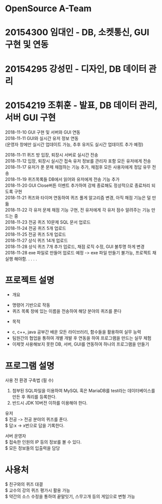 # OpenSource A-Team  
# 20154300 임대인  - DB, 소켓통신, GUI 구현 및 연동  
# 20154295 강성민  - 디자인, DB 데이터 관리
# 20154219 조휘훈  - 발표, DB 데이터 관리, 서버 GUI 구현  

2018-11-10 GUI 구현 및 서버와 GUI 연동    
2018-11-11 GUI와 실시간 유저 정보 연동  
(운영자 창에만 실시간 업데이트 가능, 추후 유저도 실시간 업데이트 추가 예정)  

2018-11-11 퀴즈 방 입장, 퇴장시 서버로 실시간 전송  
2018-11-12 입장, 퇴장시 실시간 접속 유저 정보를 관리자 포함 모든 유저에게 전송    
2018-11-17 유저가 푼 문제 채점하는 기능 추가, 채점후 모든 사용자에게 정답 유무 전송    
2018-11-19 퀴즈목록들 DB에서 읽어와 유저에게 전송 기능 추가  
2018-11-20 GUI Close버튼 이벤트 추가하여 강제 종료해도 정상적으로 종료처리 되도록 구현  
2018-11-21 퀴즈와 타이머 연동하여 퀴즈 풀게 알고리즘 변경, 아직 채점 기능은 덜 만듦    
2018-11-22 각 유저 문제 채점 기능 구현, 전 유저에게 각 유저 점수 알려주는 기능 만드는 중  
2018-11-23 전공 퀴즈 10문제 SQL 문서 업로드  
2018-11-24 전공 퀴즈 5개 업로드  
2018-11-25 전공 퀴즈 5개 업로드  
2018-11-27 상식 퀴즈 14개 업로드  
2018-11-28 상식 퀴즈 7개 추가 업로드, 채점 로직 수정, GUI 불투명 하게 변경  
2018-11-28 exe 파일로 만들어 업로드 예정  -> exe 파일 만들기 불가능, 프로젝트 채 실행 해야함. . . . .


  
# 프로젝트 설명
 - 개요  
  * 명령어 기반으로 작동  
  * 퀴즈 목록 창에 있는 이름을 전송하여 해당 분야의 퀴즈를 푼다  
 - 목적  
  * c, c++, java 공부간 배운 모든 라이브러리, 함수들을 활용하여 실무 능력   
  * 팀원간의 협업을 통하여 개별 개발 후 연동을 하여 프로그램을 만드는 실무 체험  
  * 이제껏 사용해보지 못한 DB, 서버, GUI를 연동하여 하나의 프로그램을 만들기  
    
# 프로그램 설명  
    
사용 전 환경 구축법 (필 수)  
1. 첨부된 SQL파일을 이용하여 MySQL 혹은 MariaDB를  test라는 데이터베이스를 만든 후 쿼리를 등록한다.   
2. 반드시 JDK 10버전 이하를 이용해야 한다.
  
유저   
$ 전공 -> 전공 분야의 퀴즈를 푼다.  
$ 답:x -> x번으로 답을 기록한다.  
  
서버 운영자  
$ 접속한 인원의 IP 등의 정보를 볼 수 있다.  
$ 모든 정보들의 입출력을 담당  
  
# 사용처  
$ 친구와의 퀴즈 대결  
$ 교수의 강의 퀴즈 평가시 활용 가능  
$ 약간의 소스 수정을 통하여 끝말잇기, 스무고개 등의 게임으로 변형 가능  

